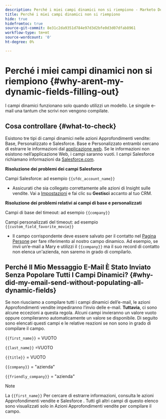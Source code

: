 ```yaml
---
description: Perché i miei campi dinamici non si riempiono - Marketo Docs - Documentazione del prodotto
title: Perché i miei campi dinamici non si riempiono
hide: true
hidefromtoc: true
source-git-commit: 8e31c2da9351d784e97d3d2bfe0d3d07dfab8961
workflow-type: tm+mt
source-wordcount: '0'
ht-degree: 0%

---
```


# Perché i miei campi dinamici non si riempiono {#why-arent-my-dynamic-fields-filling-out}

I campi dinamici funzionano solo quando utilizzi un modello. Le singole e-mail una tantum che scrivi non vengono compilate.

## Cosa controllare {#what-to-check}

Esistono tre tipi di campi dinamici nelle azioni Approfondimenti vendite: Base, Personalizzato e Salesforce. Base e Personalizzato entrambi cercano di estrarre le informazioni dal [applicazione web](https://toutapp.com/login). Se le informazioni non esistono nell’applicazione Web, i campi saranno vuoti. I campi Salesforce richiamano informazioni da [Salesforce.com](https://salesforce.com).

**Risoluzione dei problemi dei campi Salesforce**

Campi Salesforce: ad esempio `{{sfdc_account_name}}`

* Assicurati che sia collegato correttamente alle azioni di Insight sulle vendite. Vai a [Impostazioni](https://toutapp.com/login) e fai clic su **Gestisci** accanto al tuo CRM.

**Risoluzione dei problemi relativi ai campi di base e personalizzati**

Campi di base del timeout: ad esempio `{{company}}`

Campi personalizzati del timeout: ad esempio `{{custom_field_favorite_movie}}`

* Il campo corrispondente deve essere salvato per il contatto nel [Pagina Persone](https://toutapp.com/next#relationships) per fare riferimento al nostro campo dinamico. Ad esempio, se invii un’e-mail a Mary e utilizzi il `{{company}}` ma il suo record di contatto non elenca un&#39;azienda, non saremo in grado di compilarlo.

## Perché Il Mio Messaggio E-Mail È Stato Inviato Senza Popolare Tutti I Campi Dinamici? {#why-did-my-email-send-without-populating-all-dynamic-fields}

Se non riusciamo a compilare tutti i campi dinamici dell’e-mail, le azioni Approfondimenti vendite impediranno l’invio delle e-mail. **Tuttavia**, ci sono alcune eccezioni a questa regola. Alcuni campi invieranno un valore vuoto oppure compileranno automaticamente un valore se disponibile. Di seguito sono elencati questi campi e le relative reazioni se non sono in grado di compilare il campo.

`{{first_name}}` = VUOTO

`{{last_name}}` =VUOTO

`{{title}}` = VUOTO

`{{company}}` = &quot;azienda&quot;

`{{friendly_company}}` = &quot;azienda&quot;

>[!NOTE]
>
>La `{{first_name}}` Per cercare di estrarre informazioni, consulta le azioni Approfondimenti vendite e Salesforce . Tutti gli altri campi di questo elenco sono visualizzati solo in Azioni Approfondimenti vendite per compilare il campo.
